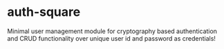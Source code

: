 # auth-square
Minimal user management module for cryptography based authentication and CRUD functionality over unique user id and password as credentials!
